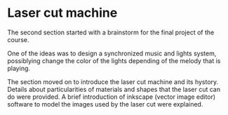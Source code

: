 # Laser cut machine

The second section started with a brainstorm for the final project of the course.

One of the ideas was to design a synchronized music and lights system, possiblying change the color of the lights depending of the melody that is playing.

The section moved on to introduce the laser cut machine and its hystory.
Details about particularities of materials and shapes that the laser cut can do were provided.
A brief introduction of inkscape (vector image editor) software to model the images used by the laser cut were explained.

